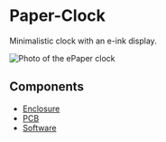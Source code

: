 # Paper-Clock

Minimalistic clock with an e-ink display.

![Photo of the ePaper clock](../assets/Clock.jpg)

## Components

- [Enclosure](./3D)
- [PCB](./PCB)
- [Software](./code)


